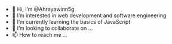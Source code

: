 - 👋 Hi, I’m @Ahrayawinn5g
- 👀 I’m interested in web development and software engineering
- 🌱 I’m currently learning the basics of JavaScript
- 💞️ I’m looking to collaborate on ...
- 📫 How to reach me ...

<!---
Ahrayawinn5g/Ahrayawinn5g is a ✨ special ✨ repository because its `README.md` (this file) appears on your GitHub profile.
You can click the Preview link to take a look at your changes.
--->
